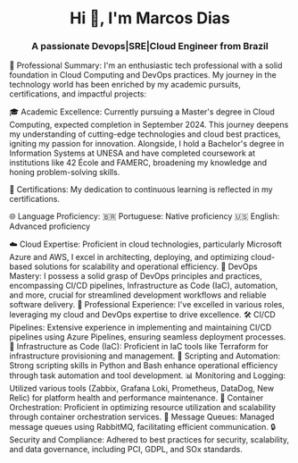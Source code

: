 <h1 align="center">Hi 👋, I'm Marcos Dias</h1>
<h3 align="center">A passionate Devops|SRE|Cloud Engineer from Brazil</h3>

🚀 Professional Summary:
I'm an enthusiastic tech professional with a solid foundation in Cloud Computing and DevOps practices. My journey in the technology world has been enriched by my academic pursuits, certifications, and impactful projects:

🎓 Academic Excellence: Currently pursuing a Master's degree in Cloud Computing, expected completion in September 2024. This journey deepens my understanding of cutting-edge technologies and cloud best practices, igniting my passion for innovation. Alongside, I hold a Bachelor's degree in Information Systems at UNESA and have completed coursework at institutions like 42 École and FAMERC, broadening my knowledge and honing problem-solving skills.

📜 Certifications: My dedication to continuous learning is reflected in my certifications.

🌐 Language Proficiency:
🇧🇷 Portuguese: Native proficiency
🇺🇸 English: Advanced proficiency

☁️ Cloud Expertise: Proficient in cloud technologies, particularly Microsoft Azure and AWS, I excel in architecting, deploying, and optimizing cloud-based solutions for scalability and operational efficiency.
🔧 DevOps Mastery: I possess a solid grasp of DevOps principles and practices, encompassing CI/CD pipelines, Infrastructure as Code (IaC), automation, and more, crucial for streamlined development workflows and reliable software delivery.
💼 Professional Experience: I've excelled in various roles, leveraging my cloud and DevOps expertise to drive excellence.
🛠️ CI/CD Pipelines: Extensive experience in implementing and maintaining CI/CD pipelines using Azure Pipelines, ensuring seamless deployment processes.
📜 Infrastructure as Code (IaC): Proficient in IaC tools like Terraform for infrastructure provisioning and management.
🔌 Scripting and Automation: Strong scripting skills in Python and Bash enhance operational efficiency through task automation and tool development.
📊 Monitoring and Logging: Utilized various tools (Zabbix, Grafana Loki, Prometheus, DataDog, New Relic) for platform health and performance maintenance.
🐳 Container Orchestration: Proficient in optimizing resource utilization and scalability through container orchestration services.
💌 Message Queues: Managed message queues using RabbitMQ, facilitating efficient communication.
🔒 Security and Compliance: Adhered to best practices for security, scalability, and data governance, including PCI, GDPL, and SOx standards.
